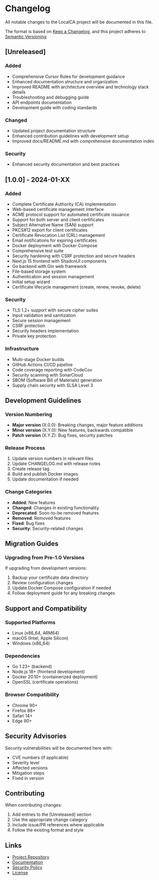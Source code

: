 # Changelog

All notable changes to the LocalCA project will be documented in this file.

The format is based on [Keep a Changelog](https://keepachangelog.com/en/1.0.0/),
and this project adheres to [Semantic Versioning](https://semver.org/spec/v2.0.0.html).

## [Unreleased]

### Added
- Comprehensive Cursor Rules for development guidance
- Enhanced documentation structure and organization
- Improved README with architecture overview and technology stack details
- Troubleshooting and debugging guide
- API endpoints documentation
- Development guide with coding standards

### Changed
- Updated project documentation structure
- Enhanced contribution guidelines with development setup
- Improved docs/README.md with comprehensive documentation index

### Security
- Enhanced security documentation and best practices

## [1.0.0] - 2024-01-XX

### Added
- Complete Certificate Authority (CA) implementation
- Web-based certificate management interface
- ACME protocol support for automated certificate issuance
- Support for both server and client certificates
- Subject Alternative Name (SAN) support
- PKCS#12 export for client certificates
- Certificate Revocation List (CRL) management
- Email notifications for expiring certificates
- Docker deployment with Docker Compose
- Comprehensive test suite
- Security hardening with CSRF protection and secure headers
- Next.js 15 frontend with ShadcnUI components
- Go backend with Gin web framework
- File-based storage system
- Authentication and session management
- Initial setup wizard
- Certificate lifecycle management (create, renew, revoke, delete)

### Security
- TLS 1.2+ support with secure cipher suites
- Input validation and sanitization
- Secure session management
- CSRF protection
- Security headers implementation
- Private key protection

### Infrastructure
- Multi-stage Docker builds
- GitHub Actions CI/CD pipeline
- Code coverage reporting with CodeCov
- Security scanning with SonarCloud
- SBOM (Software Bill of Materials) generation
- Supply chain security with SLSA Level 3

## Development Guidelines

### Version Numbering
- **Major version** (X.0.0): Breaking changes, major feature additions
- **Minor version** (X.Y.0): New features, backwards compatible
- **Patch version** (X.Y.Z): Bug fixes, security patches

### Release Process
1. Update version numbers in relevant files
2. Update CHANGELOG.md with release notes
3. Create release tag
4. Build and publish Docker images
5. Update documentation if needed

### Change Categories
- **Added**: New features
- **Changed**: Changes in existing functionality
- **Deprecated**: Soon-to-be removed features
- **Removed**: Removed features
- **Fixed**: Bug fixes
- **Security**: Security-related changes

## Migration Guides

### Upgrading from Pre-1.0 Versions
If upgrading from development versions:
1. Backup your certificate data directory
2. Review configuration changes
3. Update Docker Compose configuration if needed
4. Follow deployment guide for any breaking changes

## Support and Compatibility

### Supported Platforms
- Linux (x86_64, ARM64)
- macOS (Intel, Apple Silicon)
- Windows (x86_64)

### Dependencies
- Go 1.23+ (backend)
- Node.js 18+ (frontend development)
- Docker 20.10+ (containerized deployment)
- OpenSSL (certificate operations)

### Browser Compatibility
- Chrome 90+
- Firefox 88+
- Safari 14+
- Edge 90+

## Security Advisories

Security vulnerabilities will be documented here with:
- CVE numbers (if applicable)
- Severity level
- Affected versions
- Mitigation steps
- Fixed in version

## Contributing

When contributing changes:
1. Add entries to the [Unreleased] section
2. Use the appropriate change category
3. Include issue/PR references where applicable
4. Follow the existing format and style

## Links

- [Project Repository](https://github.com/Lazarev-Cloud/localca-go)
- [Documentation](docs/)
- [Security Policy](SECURITY.md)
- [License](LICENSE) 